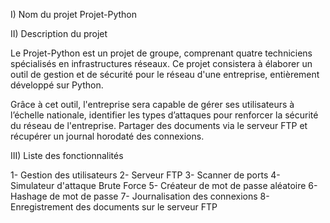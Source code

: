 I) Nom du projet
Projet-Python

II) Description du projet

Le Projet-Python est un projet de groupe, comprenant quatre techniciens spécialisés en infrastructures réseaux.
Ce projet consistera à élaborer un outil de gestion et de sécurité pour le réseau d'une entreprise, entièrement développé sur Python.

Grâce à cet outil, l'entreprise sera capable de gérer ses utilisateurs à l’échelle nationale,
identifier les types d’attaques pour renforcer la sécurité du réseau de l'entreprise.
Partager des documents via le serveur FTP et récupérer un journal horodaté des connexions.


III) Liste des fonctionnalités

1- Gestion des utilisateurs
2- Serveur FTP
3- Scanner de ports 
4- Simulateur d'attaque Brute Force
5- Créateur de mot de passe aléatoire
6- Hashage de mot de passe
7- Journalisation des connexions
8- Enregistrement des documents sur le serveur FTP
